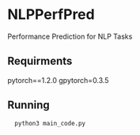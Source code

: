 # NLPPerfPred
Performance Prediction for NLP Tasks

## Requirments 
pytorch==1.2.0
gpytorch=0.3.5

## Running
```bash
  python3 main_code.py
```
